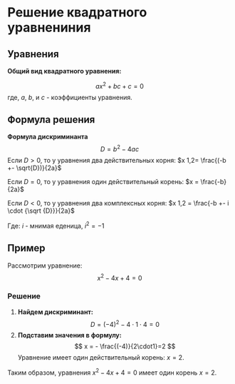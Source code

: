 # Решение квадратного уравнениния

## Уравнения 

**Общий вид квадратного уравнения:**

$$
ax^2+bc+c=0
$$
где, $a$, $b$, и $c$ - коэффициенты уравнения.

## Формула решения
**Формула дискриминанта**
$$
D=b^2-4ac
$$
Если $D>0$, то у уравнения два действительных корня:
$x 1,2= \frac{(-b +- \sqrt{D})}{2a}$

Если $D=0$, то у уравнения один действительный корень:
$x = \frac{-b}{2a}$

Если $D<0$, то у уравнения два комплексных корня:
$x 1,2 = \frac{-b +- i \cdot {\sqrt {D}}}{2a}$

Где: $i$ - мнимая еденица, $i^2 = -1$

## Пример

Рассмотрим уравнение:
$$
x^2 -4x+4=0
$$
### Решение

1. **Найдем дискриминант:**
$$
D=(-4)^2-4\cdot 1 \cdot 4=0
$$
2. **Подставим значения в формулу:**
$$
x = - \frac{(-4)}{2\cdot1}=2
$$
Уравнение имеет один действительный корень: $x=2$.

Таким образом, уравнения $x^2-4x+4=0$ имеет один корень $x=2$.